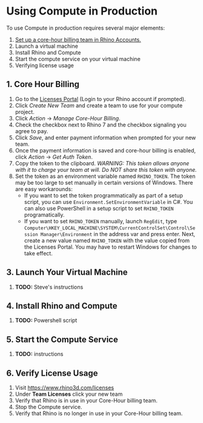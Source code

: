 # Using Compute in Production

To use Compute in production requires several major elements:

1. [Set up a core-hour billing team in Rhino Accounts.](#1-core-hour-billing)
1. Launch a virtual machine
1. Install Rhino and Compute
1. Start the compute service on your virtual machine
1. Verifying license usage

## 1. Core Hour Billing

1. Go to the [Licenses Portal](https://www.rhino3d.com/licenses?_forceEmpty=true) (Login to your Rhino account if prompted).
2. Click _Create New Team_ and create a team to use for your compute project.
3. Click _Action_ -> _Manage Core-Hour Billing_.
4. Check the checkbox next to Rhino 7 and the checkbox signaling you agree to pay.
5. Click _Save_, and enter payment information when prompted for your new team.
6. Once the payment information is saved and core-hour billing is enabled, click _Action_ -> _Get Auth Token_.
7. Copy the token to the clipboard. _WARNING: This token allows anyone with it to charge your team at will. Do NOT share this token with anyone._
8. Set the token as an environment variable named `RHINO_TOKEN`. The token may be too large to set manually in certain versions of Windows. There are easy workarounds:
	- If you want to set the token programmatically as part of a setup script, you can use `Environment.SetEnvironmentVariable` in C#. You can also use PowerShell in a setup script to set `RHINO_TOKEN` programatically.
	- If you want to set `RHINO_TOKEN` manually, launch `RegEdit`, type `Computer\HKEY_LOCAL_MACHINE\SYSTEM\CurrentControlSet\Control\Session Manager\Environment` in the address var and press enter. Next, create a new value named `RHINO_TOKEN` with the value copied from the Licenses Portal. You may have to restart Windows for changes to take effect.

## 3. Launch Your Virtual Machine

1. **TODO:** Steve's instructions

## 4. Install Rhino and Compute

1. **TODO:** Powershell script

## 5. Start the Compute Service

1. **TODO:** instructions

## 6. Verify License Usage

1. Visit https://www.rhino3d.com/licenses
1. Under **Team Licenses** click your new team
1. Verify that Rhino is in use in your Core-Hour billing team.
1. Stop the Compute service.
1. Verify that Rhino is no longer in use in your Core-Hour billing team.
